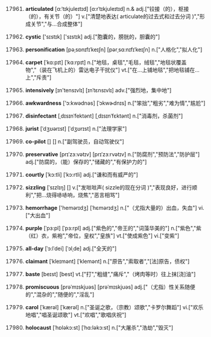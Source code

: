 17961. **articulated**
[ɑ:ˈtɪkjuleɪtɪd]  [ɑ:rˈtɪkjuleɪtɪd]
n.& adj.["铰接（的），枢接（的），有关节（的）"]  v.["清楚地表达( articulate的过去式和过去分词 )","形成关节","与…合成整体"]  

17962. **cystic**
['sɪstɪk]  ['sɪstɪk]
adj.["胞囊的，膀胱的，胆囊的"]  

17963. **personification**
[pəˌsɒnɪfɪˈkeɪʃn]  [pərˌsɑ:nɪfɪˈkeɪʃn]
n.["人格化","拟人化"]  

17964. **carpet**
[ˈkɑ:pɪt]  [ˈkɑ:rpɪt]
n.["地毯，桌毯","毛毯，绒毯","地毯状覆盖物","（装在飞机上的）雷达电子干扰仪"]  vt.["在…上铺地毯","把地毯铺在…上","斥责"]  

17965. **intensively**
[ɪn'tensɪvlɪ]  [ɪnˈtɛnsɪvlɪ]
adv.["强烈地，集中地"]  

17966. **awkwardness**
['ɔ:kwədnəs]  [ˈɔkwɚdnɪs]
n.["笨拙","粗劣","难为情","尴尬"]  

17967. **disinfectant**
[ˌdɪsɪnˈfektənt]  [ˌdɪsɪnˈfɛktənt]
n.["消毒剂，杀菌剂"]  

17968. **jurist**
[ˈdʒʊərɪst]  [ˈdʒʊrɪst]
n.["法理学家"]  

17969. **co-pilot**
[]  []
n.["副驾驶员，自动驾驶仪"]  

17970. **preservative**
[prɪˈzɜ:vətɪv]  [prɪˈzɜ:rvətɪv]
n.["防腐剂","预防法","防护层"]  adj.["防腐的，（能）保存的","储藏的","有保护力的"]  

17971. **courtly**
[ˈkɔ:tli]  [ˈkɔ:rtli]
adj.["谦和而有威严的"]  

17972. **sizzling**
[ˈsɪzlɪŋ]  []
v.["发咝咝声( sizzle的现在分词 )","表现良好，进行顺利","把…烧得哧哧响，烧焦","恶言相骂"]  

17973. **hemorrhage**
['hemərɪdʒ]  [ˈhɛmərɪdʒ]
n.["（尤指大量的）出血，失血"]  vi.["大出血"]  

17974. **purple**
[ˈpɜ:pl]  [ˈpɜ:rpl]
adj.["紫色的","帝王的","词藻华美的"]  n.["紫色","紫（红）衣，紫袍","帝位，皇权","皇族"]  vt.["使成紫色"]  vi.["变紫"]  

17975. **all-day**
[ˈɔ:lˈdei]  [ˈɔlˌde]
adj.["全天的"]  

17976. **claimant**
[ˈkleɪmənt]  [ˈklemənt]
n.["原告","索取者","[法]原告，债权"]  

17977. **baste**
[beɪst]  [best]
vt.["打","粗缝","痛斥","（烤肉等时）往上抹[浇]油"]  

17978. **promiscuous**
[prəˈmɪskjuəs]  [prəˈmɪskjuəs]
adj.["（尤指）性关系随便的","混杂的","随便的","淫乱"]  

17979. **carol**
[ˈkærəl]  [ˈkærəl]
n.["圣诞之歌，（宗教）颂歌","卡罗尔舞蹈"]  vi.["欢乐地唱","唱圣诞颂歌"]  vt.["欢唱","歌唱庆祝"]  

17980. **holocaust**
[ˈhɒləkɔ:st]  [ˈhɑ:ləkɔ:st]
n.["大屠杀","浩劫","毁灭"]  


